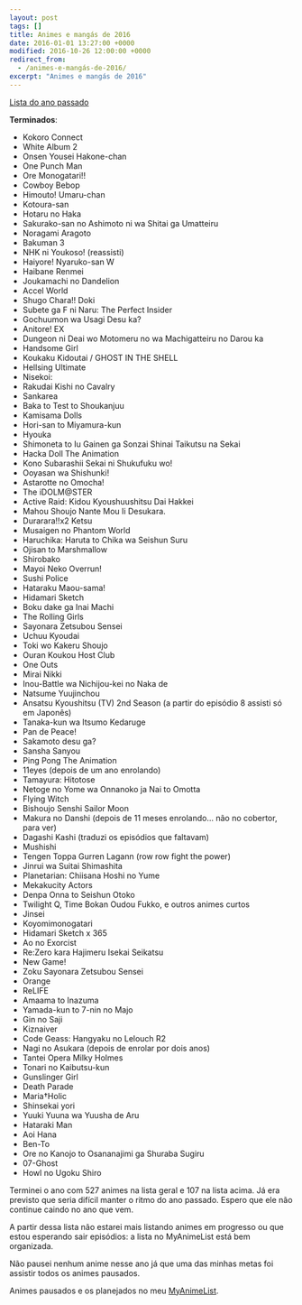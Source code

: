 ```yaml
---
layout: post
tags: []
title: Animes e mangás de 2016
date: 2016-01-01 13:27:00 +0000
modified: 2016-10-26 12:00:00 +0000
redirect_from:
  - /animes-e-mangás-de-2016/
excerpt: "Animes e mangás de 2016"
---
```


[Lista do ano passado](https://qgustavor.github.io/blog/animes-assistidos-e-mangás-de-2015)

**Terminados**:

-   Kokoro Connect
-   White Album 2
-   Onsen Yousei Hakone-chan
-   One Punch Man
-   Ore Monogatari!!
-   Cowboy Bebop
-   Himouto! Umaru-chan
-   Kotoura-san
-   Hotaru no Haka
-   Sakurako-san no Ashimoto ni wa Shitai ga Umatteiru
-   Noragami Aragoto
-   Bakuman 3
-   NHK ni Youkoso! (reassisti)
-   Haiyore! Nyaruko-san W
-   Haibane Renmei
-   Joukamachi no Dandelion
-   Accel World
-   Shugo Chara!! Doki
-   Subete ga F ni Naru: The Perfect Insider
-   Gochuumon wa Usagi Desu ka?
-   Anitore! EX
-   Dungeon ni Deai wo Motomeru no wa Machigatteiru no Darou ka
-   Handsome Girl
-   Koukaku Kidoutai / GHOST IN THE SHELL
-   Hellsing Ultimate
-   Nisekoi:
-   Rakudai Kishi no Cavalry
-   Sankarea
-   Baka to Test to Shoukanjuu
-   Kamisama Dolls
-   Hori-san to Miyamura-kun
-   Hyouka
-   Shimoneta to Iu Gainen ga Sonzai Shinai Taikutsu na Sekai
-   Hacka Doll The Animation
-   Kono Subarashii Sekai ni Shukufuku wo!
-   Ooyasan wa Shishunki!
-   Astarotte no Omocha!
-   The iDOLM@STER
-   Active Raid: Kidou Kyoushuushitsu Dai Hakkei
-   Mahou Shoujo Nante Mou Ii Desukara.
-   Durarara!!x2 Ketsu
-   Musaigen no Phantom World
-   Haruchika: Haruta to Chika wa Seishun Suru
-   Ojisan to Marshmallow
-   Shirobako
-   Mayoi Neko Overrun!
-   Sushi Police
-   Hataraku Maou-sama!
-   Hidamari Sketch
-   Boku dake ga Inai Machi
-   The Rolling Girls
-   Sayonara Zetsubou Sensei
-   Uchuu Kyoudai
-   Toki wo Kakeru Shoujo
-   Ouran Koukou Host Club
-   One Outs
-   Mirai Nikki
-   Inou-Battle wa Nichijou-kei no Naka de
-   Natsume Yuujinchou
-   Ansatsu Kyoushitsu (TV) 2nd Season (a partir do episódio 8 assisti só em Japonês)
-   Tanaka-kun wa Itsumo Kedaruge
-   Pan de Peace!
-   Sakamoto desu ga?
-   Sansha Sanyou
-   Ping Pong The Animation
-   11eyes (depois de um ano enrolando)
-   Tamayura: Hitotose
-   Netoge no Yome wa Onnanoko ja Nai to Omotta
-   Flying Witch
-   Bishoujo Senshi Sailor Moon
-   Makura no Danshi (depois de 11 meses enrolando... não no cobertor, para ver)
-   Dagashi Kashi (traduzi os episódios que faltavam)
-   Mushishi
-   Tengen Toppa Gurren Lagann (row row fight the power)
-   Jinrui wa Suitai Shimashita
-   Planetarian: Chiisana Hoshi no Yume
-   Mekakucity Actors
-   Denpa Onna to Seishun Otoko
-   Twilight Q, Time Bokan Oudou Fukko, e outros animes curtos
-   Jinsei
-   Koyomimonogatari
-   Hidamari Sketch x 365
-   Ao no Exorcist
-   Re:Zero kara Hajimeru Isekai Seikatsu
-   New Game!
-   Zoku Sayonara Zetsubou Sensei
-   Orange
-   ReLIFE
-   Amaama to Inazuma
-   Yamada-kun to 7-nin no Majo
-   Gin no Saji
-   Kiznaiver
-   Code Geass: Hangyaku no Lelouch R2
-   Nagi no Asukara (depois de enrolar por dois anos)
-   Tantei Opera Milky Holmes
-   Tonari no Kaibutsu-kun
-   Gunslinger Girl
-   Death Parade
-   Maria†Holic
-   Shinsekai yori
-   Yuuki Yuuna wa Yuusha de Aru
-   Hataraki Man
-   Aoi Hana
-   Ben-To
-   Ore no Kanojo to Osananajimi ga Shuraba Sugiru
-   07-Ghost
-   Howl no Ugoku Shiro

Terminei o ano com 527 animes na lista geral e 107 na lista acima. Já era previsto que seria difícil manter o ritmo do ano passado. Espero que ele não continue caindo no ano que vem.

A partir dessa lista não estarei mais listando animes em progresso ou que estou esperando sair episódios:
a lista no MyAnimeList está bem organizada.

Não pausei nenhum anime nesse ano já que uma das minhas metas foi assistir todos os animes pausados.

Animes pausados e os planejados no meu [MyAnimeList](https://myanimelist.net/animelist/qgustavor).
